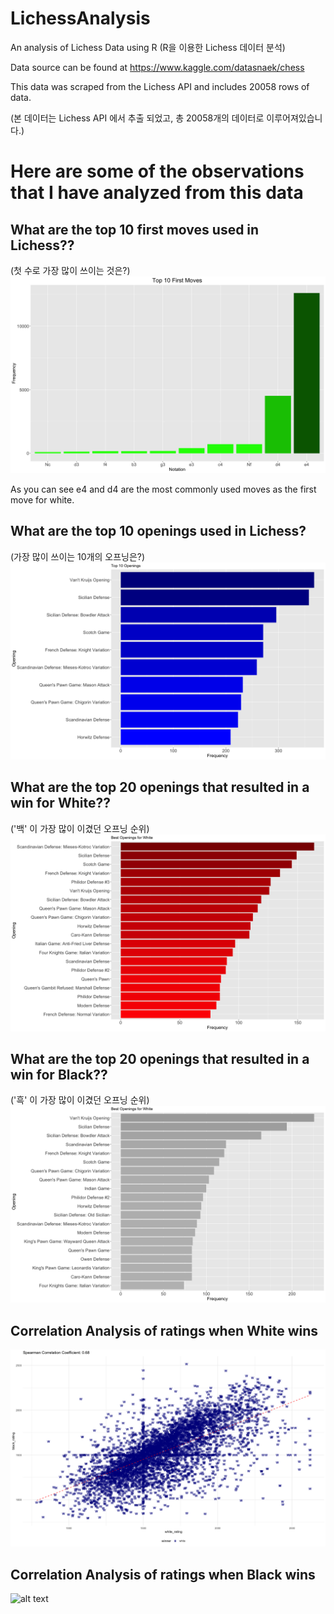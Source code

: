 # LichessAnalysis
An analysis of Lichess Data using R
(R을 이용한 Lichess 데이터 분석)

Data source can be found at https://www.kaggle.com/datasnaek/chess


This data was scraped from the Lichess API and includes 20058 rows of data.

(본 데이터는 Lichess API 에서 추출 되었고, 총 20058개의 데이터로 이루어져있습니다.)

# Here are some of the observations that I have analyzed from this data 


## What are the top 10 first moves used in Lichess?? 
(첫 수로 가장 많이 쓰이는 것은?)
![alt text](https://github.com/junbangg/LichessAnalysis/blob/master/Graphs/top10firstmoves?raw=true)

As you can see e4 and d4 are the most commonly used moves as the first move for white.

## What are the top 10 openings used in Lichess?
(가장 많이 쓰이는 10개의 오프닝은?)
![alt text](https://github.com/junbangg/LichessAnalysis/blob/master/Graphs/top10openings?raw=true)


## What are the top 20 openings that resulted in a win for White??
('백' 이 가장 많이 이겼던 오프닝 순위)
![alt text](https://github.com/junbangg/LichessAnalysis/blob/master/Graphs/best4white?raw=true)


## What are the top 20 openings that resulted in a win for Black??
('흑' 이 가장 많이 이겼던 오프닝 순위)
![alt text](https://github.com/junbangg/LichessAnalysis/blob/master/Graphs/best4black?raw=true)

## Correlation Analysis of ratings when White wins
![alt text](https://github.com/junbangg/LichessAnalysis/blob/master/Graphs/blue.png?raw=true)

## Correlation Analysis of ratings when Black wins
![alt text](https://github.com/junbangg/LichessAnalysis/blob/master/Graphs/red?raw=true)
